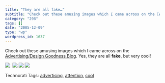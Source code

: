 ```yaml
---
title: "They are all fake…"
subtitle: "Check out these amusing images which I came across on the [Advertising/Design Goodness Blog](http://..."
category: "298"
tags: []
date: "2005-12-09"
type: "wp"
wordpress_id: 1637
---
```

Check out these amusing images which I came across on the [Advertising/Design Goodness Blog](http://www.frederiksamuel.com/blog/2005/12/truck-art.html). Yes, they are all **fake**, but very cool! 

![](https://i0.wp.com/static.flickr.com/18/70534639_53d9e55d46.jpg?w=584)  ![](https://i0.wp.com/static.flickr.com/18/70534587_9eeae9ddc7.jpg?w=584) ![](https://i0.wp.com/static.flickr.com/18/70534558_c8d1d8e05c.jpg?w=584) ![](https://i0.wp.com/static.flickr.com/35/70534535_007b2ac346.jpg?w=584)

Technorati Tags: [advertising](http://www.technorati.com/tag/advertising), [attention](http://www.technorati.com/tag/attention), [cool](http://www.technorati.com/tag/cool)